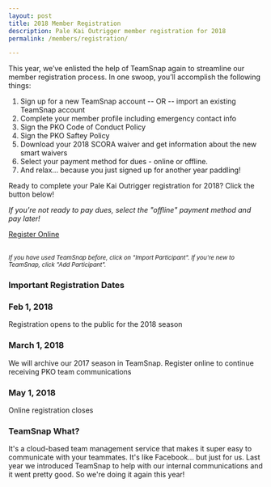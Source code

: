 ```yaml
---
layout: post
title: 2018 Member Registration
description: Pale Kai Outrigger member registration for 2018
permalink: /members/registration/

---
```

This year, we’ve enlisted the help of TeamSnap again to streamline our member registration process. In one swoop, you’ll accomplish the following things:
1. Sign up for a new TeamSnap account -- OR -- import an existing TeamSnap account
2. Complete your member profile including emergency contact info
3. Sign the PKO Code of Conduct Policy
4. Sign the PKO Saftey Policy
5. Download your 2018 SCORA waiver and get information about the new smart waivers
6. Select your payment method for dues - online or offline.
7. And relax... because you just signed up for another year paddling!

Ready to complete your Pale Kai Outrigger registration for 2018? Click the button below!

<em>If you're not ready to pay dues, select the "offline" payment method and pay later!</em>

<div class="box">
	<a href="https://go.teamsnap.com/forms/103258" target="_blank" class="button special big">Register Online</a>
	<p><br/><small><i>If you have used TeamSnap before, click on "Import Participant". If you're new to TeamSnap, click "Add Participant".</i></small></p>
</div>

### Important Registration Dates

<div class="row">
	<div class="4u 12u$(medium)">
		<h3>Feb 1, 2018</h3>
		<p>Registration opens to the public for the 2018 season</p>
	</div>
	<div class="4u 12u$(medium)">
		<h3>March 1, 2018</h3>
		<p>We will archive our 2017 season in TeamSnap. Register online to continue receiving PKO team communications</p>
	</div>
	<div class="4u$ 12u$(medium)">
		<h3>May 1, 2018</h3>
		<p>Online registration closes</p>
	</div>
</div>

### TeamSnap What?
It's a cloud-based team management service that makes it super easy to communicate with your teammates. It's like Facebook... but just for us. Last year we introduced TeamSnap to help with our internal communications and it went pretty good. So we're doing it again this year!
